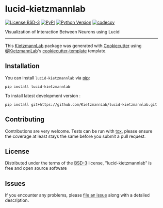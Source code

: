 # lucid-kietzmannlab

[![License BSD-3](https://img.shields.io/pypi/l/lucid-kietzmannlab.svg?color=green)](https://github.com/KietzmannLab/lucid-kietzmannlab/raw/main/LICENSE)
[![PyPI](https://img.shields.io/pypi/v/lucid-kietzmannlab.svg?color=green)](https://pypi.org/project/lucid-kietzmannlab)
[![Python Version](https://img.shields.io/pypi/pyversions/lucid-kietzmannlab.svg?color=green)](https://python.org)
[![codecov](https://codecov.io/gh/KietzmannLab/lucid-kietzmannlab/branch/main/graph/badge.svg)](https://codecov.io/gh/KietzmannLab/lucid-kietzmannlab)


Visualization of Interaction Between Neurons using Lucid

----------------------------------

This [KietzmannLab] package was generated with [Cookiecutter] using [@KietzmannLab]'s [cookiecutter-template] template.



## Installation

You can install `lucid-kietzmannlab` via [pip]:

    pip install lucid-kietzmannlab



To install latest development version :

    pip install git+https://github.com/KietzmannLab/lucid-kietzmannlab.git


## Contributing

Contributions are very welcome. Tests can be run with [tox], please ensure
the coverage at least stays the same before you submit a pull request.

## License

Distributed under the terms of the [BSD-3] license,
"lucid-kietzmannlab" is free and open source software

## Issues

If you encounter any problems, please [file an issue] along with a detailed description.


[pip]: https://pypi.org/project/pip/
[KietzmannLab]: https://github.com/KietzmannLab/
[Cookiecutter]: https://github.com/audreyr/cookiecutter
[@KietzmannLab]: https://github.com/KietzmannLab/
[MIT]: http://opensource.org/licenses/MIT
[BSD-3]: http://opensource.org/licenses/BSD-3-Clause
[GNU GPL v3.0]: http://www.gnu.org/licenses/gpl-3.0.txt
[GNU LGPL v3.0]: http://www.gnu.org/licenses/lgpl-3.0.txt
[Apache Software License 2.0]: http://www.apache.org/licenses/LICENSE-2.0
[Mozilla Public License 2.0]: https://www.mozilla.org/media/MPL/2.0/index.txt
[cookiecutter-template]: https://github.com/KietzmannLab/cookiecutter-kietzmannlab-template

[file an issue]: https://github.com/KietzmannLab/lucid-kietzmannlab/issues

[KietzmannLab]: https://github.com/KietzmannLab/
[tox]: https://tox.readthedocs.io/en/latest/
[pip]: https://pypi.org/project/pip/
[PyPI]: https://pypi.org/
